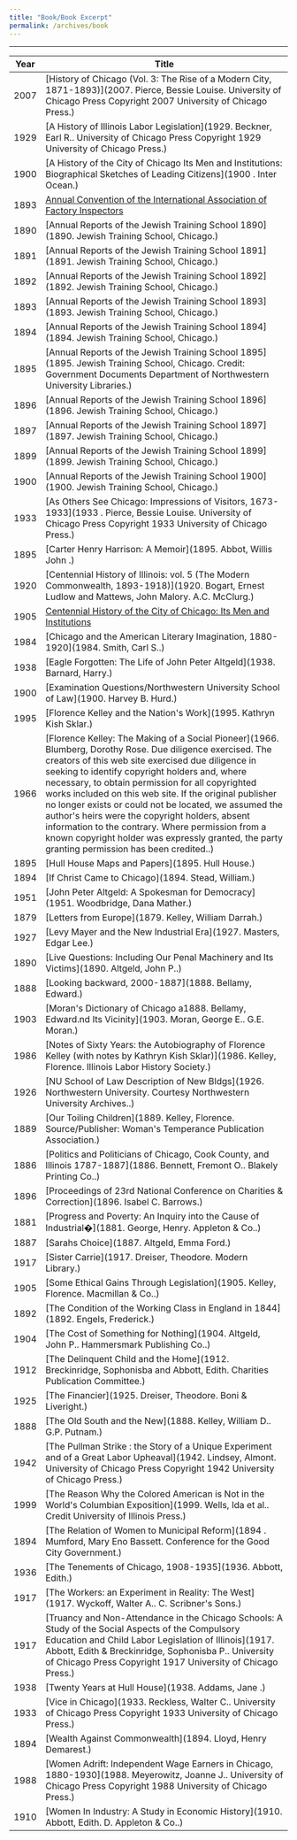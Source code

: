 ```yaml
---
title: "Book/Book Excerpt"
permalink: /archives/book
---
```


---
Year | Title
--- | ---
2007 | [History of Chicago (Vol. 3: The Rise of a Modern City, 1871-1893)](2007. Pierce, Bessie Louise. University of Chicago Press Copyright 2007 University of Chicago Press.)
1929 | [A History of Illinois Labor Legislation](1929. Beckner, Earl R.. University of Chicago Press Copyright 1929 University of Chicago Press.)
1900 | [A History of the City of Chicago Its Men and Institutions: Biographical Sketches of Leading Citizens](1900 . Inter Ocean.)
1893 | [Annual Convention of the International Association of Factory Inspectors](1893.)
1890 | [Annual Reports of the Jewish Training School 1890](1890. Jewish Training School, Chicago.)
1891 | [Annual Reports of the Jewish Training School 1891](1891. Jewish Training School, Chicago.)
1892 | [Annual Reports of the Jewish Training School 1892](1892. Jewish Training School, Chicago.)
1893 | [Annual Reports of the Jewish Training School 1893](1893. Jewish Training School, Chicago.)
1894 | [Annual Reports of the Jewish Training School 1894](1894. Jewish Training School, Chicago.)
1895 | [Annual Reports of the Jewish Training School 1895](1895. Jewish Training School, Chicago. Credit: Government Documents Department of Northwestern University Libraries.)
1896 | [Annual Reports of the Jewish Training School 1896](1896. Jewish Training School, Chicago.)
1897 | [Annual Reports of the Jewish Training School 1897](1897. Jewish Training School, Chicago.)
1899 | [Annual Reports of the Jewish Training School 1899](1899. Jewish Training School, Chicago.)
1900 | [Annual Reports of the Jewish Training School 1900](1900. Jewish Training School, Chicago.)
1933 | [As Others See Chicago: Impressions of Visitors, 1673-1933](1933 . Pierce, Bessie Louise. University of Chicago Press Copyright 1933 University of Chicago Press.)
1895 | [Carter Henry Harrison: A Memoir](1895. Abbot, Willis John .)
1920 | [Centennial History of Illinois: vol. 5 (The Modern Commonwealth, 1893-1918)](1920. Bogart, Ernest Ludlow and Mattews, John Malory. A.C. McClurg.)
1905 | [Centennial History of the City of Chicago: Its Men and Institutions](1905.)
1984 | [Chicago and the American Literary Imagination, 1880-1920](1984. Smith, Carl S..)
1938 | [Eagle Forgotten: The Life of John Peter Altgeld](1938. Barnard, Harry.)
1900 | [Examination Questions/Northwestern University School of Law](1900. Harvey B. Hurd.)
1995 | [Florence Kelley and the Nation's Work](1995. Kathryn Kish Sklar.)
1966 | [Florence Kelley: The Making of a Social Pioneer](1966. Blumberg, Dorothy Rose. Due diligence exercised. The creators of this web site exercised due diligence in seeking to identify copyright holders and, where necessary, to obtain permission for all copyrighted works included on this web site. If the original publisher no longer exists or could not be located, we assumed the author's heirs were the copyright holders, absent information to the contrary. Where permission from a known copyright holder was expressly granted, the party granting permission has been credited..)
1895 | [Hull House Maps and Papers](1895. Hull House.)
1894 | [If Christ Came to Chicago](1894. Stead, William.)
1951 | [John Peter Altgeld: A Spokesman for Democracy](1951. Woodbridge, Dana Mather.)
1879 | [Letters from Europe](1879. Kelley, William Darrah.)
1927 | [Levy Mayer and the New Industrial Era](1927. Masters, Edgar Lee.)
1890 | [Live Questions: Including Our Penal Machinery and Its Victims](1890. Altgeld, John P..)
1888 | [Looking backward, 2000-1887](1888. Bellamy, Edward.)
1903 | [Moran's Dictionary of Chicago a1888. Bellamy, Edward.nd Its Vicinity](1903. Moran, George E.. G.E. Moran.)
1986 | [Notes of Sixty Years: the Autobiography of Florence Kelley (with notes by Kathryn Kish Sklar)](1986. Kelley, Florence. Illinois Labor History Society.)
1926 | [NU School of Law Description of New Bldgs](1926. Northwestern University. Courtesy Northwestern University Archives..)
1889 | [Our Toiling Children](1889. Kelley, Florence. Source/Publisher: Woman's Temperance Publication Association.)
1886 | [Politics and Politicians of Chicago, Cook County, and Illinois 1787-1887](1886. Bennett, Fremont O.. Blakely Printing Co..)
1896 | [Proceedings of 23rd National Conference on Charities & Correction](1896. Isabel C. Barrows.)
1881 | [Progress and Poverty: An Inquiry into the Cause of Industrial�](1881. George, Henry. Appleton & Co..)
1887 | [Sarahs Choice](1887. Altgeld, Emma Ford.)
1917 | [Sister Carrie](1917. Dreiser, Theodore. Modern Library.)
1905 | [Some Ethical Gains Through Legislation](1905. Kelley, Florence. Macmillan & Co..)
1892 | [The Condition of the Working Class in England in 1844](1892. Engels, Frederick.)
1904 | [The Cost of Something for Nothing](1904. Altgeld, John P.. Hammersmark Publishing Co..)
1912 | [The Delinquent Child and the Home](1912. Breckinridge, Sophonisba and Abbott, Edith. Charities Publication Committee.)
1925 | [The Financier](1925. Dreiser, Theodore. Boni & Liveright.)
1888 | [The Old South and the New](1888. Kelley, William D.. G.P. Putnam.)
1942 | [The Pullman Strike : the Story of a Unique Experiment and of a Great Labor Upheaval](1942. Lindsey, Almont. University of Chicago Press Copyright 1942 University of Chicago Press.)
1999 | [The Reason Why the Colored American is Not in the World's Columbian Exposition](1999. Wells, Ida et al.. Credit University of Illinois Press.)
1894 | [The Relation of Women to Municipal Reform](1894 . Mumford, Mary Eno Bassett. Conference for the Good City Government.)
1936 | [The Tenements of Chicago, 1908-1935](1936. Abbott, Edith.)
1917 | [The Workers: an Experiment in Reality: The West](1917. Wyckoff, Walter A.. C. Scribner's Sons.)
1917 | [Truancy and Non-Attendance in the Chicago Schools: A Study of the Social Aspects of the Compulsory Education and Child Labor Legislation of Illinois](1917. Abbott, Edith & Breckinridge, Sophonisba P.. University of Chicago Press Copyright 1917 University of Chicago Press.)
1938 | [Twenty Years at Hull House](1938. Addams, Jane .)
1933 | [Vice in Chicago](1933. Reckless, Walter C.. University of Chicago Press Copyright 1933 University of Chicago Press.)
1894 | [Wealth Against Commonwealth](1894. Lloyd, Henry Demarest.)
1988 | [Women Adrift: Independent Wage Earners in Chicago, 1880-1930](1988. Meyerowitz, Joanne J.. University of Chicago Press Copyright 1988 University of Chicago Press.)
1910 | [Women In Industry: A Study in Economic History](1910. Abbott, Edith. D. Appleton & Co..)
